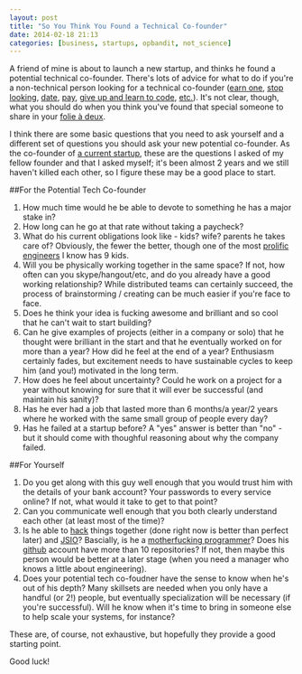 ```yaml
---
layout: post
title: "So You Think You Found a Technical Co-founder"
date: 2014-02-18 21:13
categories: [business, startups, opbandit, not_science]
---
```

A friend of mine is about to launch a new startup, and thinks he found a potential technical co-founder.  There's lots of advice for what to do if you're a non-technical person looking for a technical co-founder ([earn one](http://humbledmba.com/please-please-please-stop-asking-how-to-find), [stop looking](http://techcrunch.com/2012/04/15/stop-looking-for-a-technical-co-founder/), [date](http://founderdating.com/), [pay](http://www.cofounderslab.com/), [give up and learn to code](https://medium.com/startups-stuff/e4811a665284), [etc.](http://www.forbes.com/sites/stellafayman/2013/02/22/how-to-find-a-technical-cofounder/)).  It's not clear, though, what you should do when you think you've found that special someone to share in your [folie à deux](http://en.wikipedia.org/wiki/Folie_%C3%A0_deux).

I think there are some basic questions that you need to ask yourself and a different set of questions you should ask your new potential co-founder.  As the co-founder of [a current startup](http://opbandit.com), these are the questions I asked of my fellow founder and that I asked myself; it's been almost 2 years and we still haven't killed each other, so I figure these may be a good place to start.

##For the Potential Tech Co-founder
1. How much time would he be able to devote to something he has a major stake in?
1. How long can he go at that rate without taking a paycheck?
1. What do his current obligations look like - kids? wife? parents he takes care of?  Obviously, the fewer the better, though one of the most [prolific engineers](http://thomasleecopeland.com/) I know has 9 kids.
1. Will you be physically working together in the same space?  If not, how often can you skype/hangout/etc, and do you already have a good working relationship?  While distributed teams can certainly succeed, the process of brainstorming / creating can be much easier if you're face to face.
1. Does he think your idea is fucking awesome and brilliant and so cool that he can't wait to start building?
1. Can he give examples of projects (either in a company or solo) that he thought were brilliant in the start and that he eventually worked on for more than a year?  How did he feel at the end of a year?  Enthusiasm certainly fades, but excitement needs to have sustainable cycles to keep him (and you!) motivated in the long term.
1. How does he feel about uncertainty?  Could he work on a project for a year without knowing for sure that it will ever be successful (and maintain his sanity)?
1. Has he ever had a job that lasted more than 6 months/a year/2 years where he worked with the same small group of people every day?
1. Has he failed at a startup before?  A "yes" answer is better than "no" - but it should come with thoughful reasoning about why the company failed.

##For Yourself
1. Do you get along with this guy well enough that you would trust him with the details of your bank account?  Your passwords to every service online?  If not, what would it take to get to that point?
1. Can you communicate well enough that you both clearly understand each other (at least most of the time)?
1. Is he able to [hack](http://en.wikipedia.org/wiki/Hacker_%28programmer_subculture%29) things together (done right now is better than perfect later) and [JSIO](http://vator.tv/news/2012-11-15-what-does-jsio-stand-for-aaron-batalion-will-tell-you)?  Bascially, is he a [motherfucking programmer](http://programming-motherfucker.com/)?  Does his [github](http://github.com) account have more than 10 repositories?  If not, then maybe this person would be better at a later stage (when you need a manager who knows a little about engineering).
1. Does your potential tech co-foudner have the sense to know when he's out of his depth?  Many skillsets are needed when you only have a handful (or 2!) people, but eventually specialization will be necessary (if you're successful).  Will he know when it's time to bring in someone else to help scale your systems, for instance?

These are, of course, not exhaustive, but hopefully they provide a good starting point.

Good luck!
